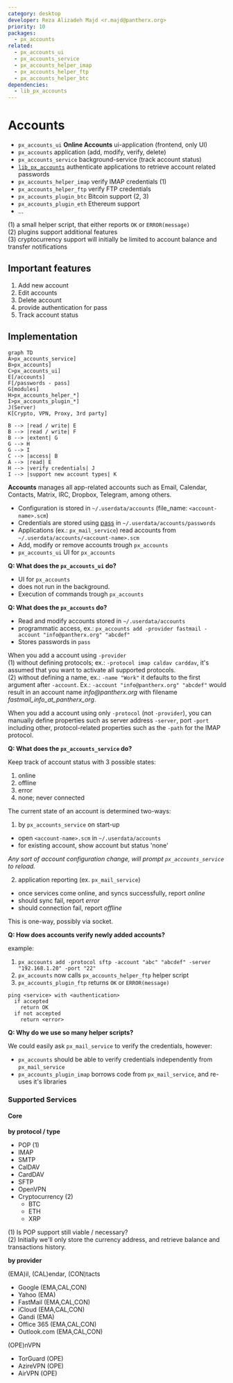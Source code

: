 ```yaml
---
category: desktop
developer: Reza Alizadeh Majd <r.majd@pantherx.org>
priority: 10
packages:
  - px_accounts
related:
  - px_accounts_ui
  - px_accounts_service
  - px_accounts_helper_imap
  - px_accounts_helper_ftp
  - px_accounts_helper_btc
dependencies:
  - lib_px_accounts
---
```


# Accounts

  - `px_accounts_ui` **Online Accounts** ui-application (frontend, only UI)
  - `px_accounts` application (add, modify, verify, delete)
  - `px_accounts_service` background-service (track account status)
  - [`lib_px_accounts`](https://git.pantherx.org/development/applications/lib_px_accounts) authenticate applications to retrieve account related passwords
  - `px_accounts_helper_imap` verify IMAP credentials (1)
  - `px_accounts_helper_ftp` verify FTP credentials
  - `px_accounts_plugin_btc` Bitcoin support (2, 3)
  - `px_accounts_plugin_eth` Ethereum support
  - ...

(1) a small helper script, that either reports `OK` or `ERROR(message)`  
(2) plugins support additional features  
(3) cryptocurrency support will initially be limited to account balance and transfer notifications

## Important features

  1. Add new account
  2. Edit accounts
  3. Delete account
  4. provide authentication for pass
  5. Track account status

## Implementation

```mermaid
graph TD
A>px_accounts_service]
B>px_accounts]
C>px_accounts_ui]
E[/accounts]
F[/passwords - pass]
G[modules]
H>px_accounts_helper_*]
I>px_accounts_plugin_*]
J(Server)
K[Crypto, VPN, Proxy, 3rd party]

B --> |read / write| E
B --> |read / write| F
B --> |extent| G
G --> H
G --> I
C --> |access| B
A --> |read| E
H --> |verify credentials| J
I --> |support new account types| K
```

**Accounts** manages all app-related accounts such as Email, Calendar, Contacts, Matrix, IRC, Dropbox, Telegram, among others.

  - Configuration is stored in `~/.userdata/accounts` (file_name: `<account-name>.scm`)
  - Credentials are stored using [pass](https://www.passwordstore.org) in `~/.userdata/accounts/passwords`
  - Applications (ex.: `px_mail_service`) read accounts from `~/.userdata/accounts/<account-name>.scm`
  - Add, modify or remove accounts trough `px_accounts`
  - `px_accounts_ui` UI for `px_accounts`

**Q: What does the `px_accounts_ui` do?**

  - UI for `px_accounts`
  - does not run in the background.
  - Execution of commands trough `px_accounts`

**Q: What does the `px_accounts` do?**

  - Read and modify accounts stored in `~/.userdata/accounts`
  - programmatic access, ex.: `px_accounts add -provider fastmail -account "info@pantherx.org" "abcdef"`
  - Stores passwords in `pass`

When you add a account using `-provider`  
(1) without defining protocols; ex.: `-protocol imap caldav carddav`, it's assumed that you want to activate all supported protocols.   
(2) without defining a name, ex.: `-name "Work"` it defaults to the first argument after `-account`. Ex.: `-account "info@pantherx.org" "abcdef"` would result in an account name _info@pantherx.org_ with filename _fastmail_info_at_pantherx_org_.

When you add a account using only `-protocol` (not `-provider`), you can manually define properties such as server address `-server`, port `-port` including other, protocol-related properties such as the `-path` for the IMAP protocol.

**Q: What does the `px_accounts_service` do?**

Keep track of account status with 3 possible states:

  1. online
  2. offline
  3. error
  4. none; never connected

The current state of an account is determined two-ways:

1) by `px_accounts_service` on start-up

  - open `<account-name>.scm` in `~/.userdata/accounts`
  - for existing account, show account but status 'none'

_Any sort of account configuration change, will prompt `px_accounts_service` to reload._

2) application reporting (ex. `px_mail_service`)

  - once services come online, and syncs successfully, report _online_
  - should sync fail, report _error_
  - should connection fail, report _offline_

This is one-way, possibly via socket.

**Q: How does accounts verify newly added accounts?**

  example:

  1. `px_accounts add -protocol sftp -account "abc" "abcdef" -server "192.168.1.20" -port "22"`
  2. `px_accounts` now calls `px_accounts_helper_ftp` helper script
  1. `px_accounts_plugin_ftp` returns `OK` or `ERROR(message)`

    ping <service> with <authentication>
      if accepted
        return OK
      if not accepted
        return <error>

**Q: Why do we use so many helper scripts?**

We could easily ask `px_mail_service` to verify the credentials, however:

  - `px_accounts` should be able to verify credentials independently from `px_mail_service`
  - `px_accounts_plugin_imap` borrows code from `px_mail_service`, and re-uses it's libraries

### Supported Services

#### Core

**by protocol / type**

  - POP (1)
  - IMAP
  - SMTP
  - CalDAV
  - CardDAV
  - SFTP
  - OpenVPN
  - Cryptocurrency (2)
    - BTC
    - ETH
    - XRP

(1) Is POP support still viable / necessary?  
(2) Initially we'll only store the currency address, and retrieve balance and transactions history.

**by provider**

(EMA)il, (CAL)endar, (CON)tacts

  - Google (EMA,CAL,CON)
  - Yahoo (EMA)
  - FastMail (EMA,CAL,CON)
  - iCloud (EMA,CAL,CON)
  - Gandi (EMA)
  - Office 365 (EMA,CAL,CON)
  - Outlook.com (EMA,CAL,CON)

(OPE)nVPN

  - TorGuard (OPE)
  - AzireVPN (OPE)
  - AirVPN (OPE)